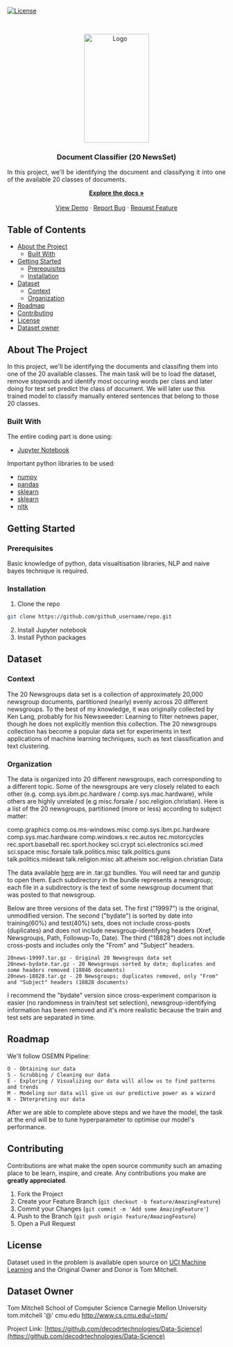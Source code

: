 [![License][license-shield]][license-url]

<!-- PROJECT LOGO -->
<br />
<p align="center">
  <a href="https://github.com/github_username/repo">
    <img src="https://images.unsplash.com/photo-1523995462485-3d171b5c8fa9?ixlib=rb-1.2.1&ixid=eyJhcHBfaWQiOjEyMDd9&w=1000&q=80" alt="Logo" width="150" height="250">
  </a>

  <h3 align="center">Document Classifier (20 NewsSet)</h3>

  <p align="justify">
  In this project, we'll be identifying the document and classifying it into one of the available 20 classes of documents.
    <br /></p>
  <p align="center">
    <a href="https://github.com/decodrtechnologies/Data-Science/tree/master/Document-Classification"><strong>Explore the docs »</strong></a>
    <br />
    <br />
    <a href="https://github.com/decodrtechnologies/Data-Science/tree/master/Document-Classification">View Demo</a>
    ·
    <a href="https://github.com/decodrtechnologies/Data-Science/issues">Report Bug</a>
    ·
    <a href="https://github.com/decodrtechnologies/Data-Science/issues">Request Feature</a>
  </p>
</p>



<!-- TABLE OF CONTENTS -->
## Table of Contents

* [About the Project](#about-the-project)
  * [Built With](#built-with)
* [Getting Started](#getting-started)
  * [Prerequisites](#prerequisites)
  * [Installation](#installation)
* [Dataset](#Dataset)
  * [Context](#context)
  * [Organization](#Organization)
* [Roadmap](#roadmap)
* [Contributing](#contributing)
* [License](#license)
* [Dataset owner](#Dataset-Owner)



<!-- ABOUT THE PROJECT -->
## About The Project

  In this project, we'll be identifying the documents and classifing them into one of the 20 available classes. The main task will be to load the dataset, remove stopwords and identify most occuring words per class and later doing for test set predict the class of document. We will later use this trained model to classify  manually entered sentences that belong to those 20 classes.

### Built With
The entire coding part is done using:
* [Jupyter Notebook](https://jupyter.org/)

Important python libraries to be used:
* [numpy](https://anaconda.org/anaconda/numpy)
* [pandas](https://anaconda.org/anaconda/pandas)
* [sklearn](https://anaconda.org/anaconda/sklearn)
* [sklearn](https://anaconda.org/anaconda/sklearn)
* [nltk](https://anaconda.org/anaconda/nltk)






<!-- GETTING STARTED -->
## Getting Started



### Prerequisites

Basic knowledge of python, data visualtisation libraries, NLP and naive bayes technique is required.

### Installation
 
1. Clone the repo
```sh
git clone https://github.com/github_username/repo.git
```
2. Install Jupyter notebook
3. Install Python packages

<!-- DATASET -->

## Dataset

### Context

The 20 Newsgroups data set is a collection of approximately 20,000 newsgroup documents, partitioned (nearly) evenly across 20 different newsgroups. To the best of my knowledge, it was originally collected by Ken Lang, probably for his Newsweeder: Learning to filter netnews paper, though he does not explicitly mention this collection. The 20 newsgroups collection has become a popular data set for experiments in text applications of machine learning techniques, such as text classification and text clustering.

### Organization

The data is organized into 20 different newsgroups, each corresponding to a different topic. Some of the newsgroups are very closely related to each other (e.g. comp.sys.ibm.pc.hardware / comp.sys.mac.hardware), while others are highly unrelated (e.g misc.forsale / soc.religion.christian). Here is a list of the 20 newsgroups, partitioned (more or less) according to subject matter:

comp.graphics
comp.os.ms-windows.misc
comp.sys.ibm.pc.hardware
comp.sys.mac.hardware
comp.windows.x 	rec.autos
rec.motorcycles
rec.sport.baseball
rec.sport.hockey 	sci.crypt
sci.electronics
sci.med
sci.space
misc.forsale 	talk.politics.misc
talk.politics.guns
talk.politics.mideast 	talk.religion.misc
alt.atheism
soc.religion.christian
Data

The data available <a href = "http://qwone.com/~jason/20Newsgroups/">here</a> are in .tar.gz bundles. You will need tar and gunzip to open them. Each subdirectory in the bundle represents a newsgroup; each file in a subdirectory is the text of some newsgroup document that was posted to that newsgroup.

Below are three versions of the data set. The first ("19997") is the original, unmodified version. The second ("bydate") is sorted by date into training(60%) and test(40%) sets, does not include cross-posts (duplicates) and does not include newsgroup-identifying headers (Xref, Newsgroups, Path, Followup-To, Date). The third ("18828") does not include cross-posts and includes only the "From" and "Subject" headers.

    20news-19997.tar.gz - Original 20 Newsgroups data set
    20news-bydate.tar.gz - 20 Newsgroups sorted by date; duplicates and some headers removed (18846 documents)
    20news-18828.tar.gz - 20 Newsgroups; duplicates removed, only "From" and "Subject" headers (18828 documents) 

I recommend the "bydate" version since cross-experiment comparison is easier (no randomness in train/test set selection), newsgroup-identifying information has been removed and it's more realistic because the train and test sets are separated in time. 

<!-- ROADMAP -->
## Roadmap

We'll follow OSEMN Pipeline: 

    O - Obtaining our data
    S - Scrubbing / Cleaning our data
    E - Exploring / Visualizing our data will allow us to find patterns and trends
    M - Modeling our data will give us our predictive power as a wizard
    N - INterpreting our data

After we are able to complete above steps and we have the model, the task at the end will be to tune hyperparameter to optimise our model's performance.

<!-- CONTRIBUTING -->
## Contributing

Contributions are what make the open source community such an amazing place to be learn, inspire, and create. Any contributions you make are **greatly appreciated**.

1. Fork the Project
2. Create your Feature Branch (`git checkout -b feature/AmazingFeature`)
3. Commit your Changes (`git commit -m 'Add some AmazingFeature'`)
4. Push to the Branch (`git push origin feature/AmazingFeature`)
5. Open a Pull Request



<!-- LICENSE -->
## License

Dataset used in the problem is available open source on <a href = "http://archive.ics.uci.edu/ml/datasets/Twenty+Newsgroups">UCI Machine Learning</a> and the Original Owner and Donor is Tom Mitchell.

<!-- CONTACT -->
## Dataset Owner

Tom Mitchell
School of Computer Science
Carnegie Mellon University
tom.mitchell '@' cmu.edu
http://www.cs.cmu.edu/~tom/



Project Link: [https://github.com/decodrtechnologies/Data-Science](https://github.com/decodrtechnologies/Data-Science)



<!-- MARKDOWN LINKS & IMAGES -->
<!-- https://www.markdownguide.org/basic-syntax/#reference-style-links -->
[contributors-shield]: https://img.shields.io/github/contributors/decodrtechnologies/Data-Science.svg?style=flat-square
[contributors-url]: https://github.com/decodrtechnologies/Data-Science/graphs/contributors
[forks-shield]: https://img.shields.io/github/forks/decodrtechnologies/Data-Science.svg?style=flat-square
[forks-url]: https://github.com/decodrtechnologies/Data-Science/network/members
[stars-shield]: https://img.shields.io/github/stars/decodrtechnologies/Data-Science.svg?style=flat-square
[stars-url]: https://github.com/decodrtechnologies/Data-Science/stargazers
[issues-shield]: https://img.shields.io/github/issues/decodrtechnologies/Data-Science.svg?style=flat-square
[issues-url]: https://github.com/decodrtechnologies/Data-Science/issues
[license-shield]: https://img.shields.io/github/license/decodrtechnologies/Data-Science.svg?style=flat-square
[license-url]: https://github.com/decodrtechnologies/Data-Science/blob/master/LICENSE.txt
[linkedin-shield]: https://img.shields.io/badge/-LinkedIn-black.svg?style=flat-square&logo=linkedin&colorB=555
[product-screenshot]: images/screenshot.png
